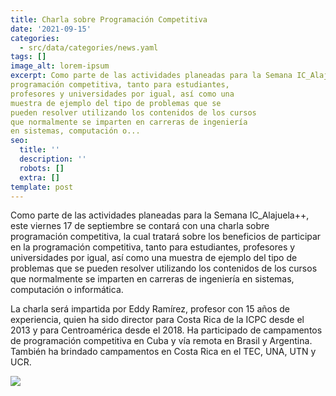```yaml
---
title: Charla sobre Programación Competitiva
date: '2021-09-15'
categories:
  - src/data/categories/news.yaml
tags: []
image_alt: lorem-ipsum
excerpt: Como parte de las actividades planeadas para la Semana IC_Alajuela++, este viernes 17 de septiembre se contará con una charla sobre programación competitiva, la cual tratará sobre los beneficios de participar en la
programación competitiva, tanto para estudiantes,
profesores y universidades por igual, así como una
muestra de ejemplo del tipo de problemas que se
pueden resolver utilizando los contenidos de los cursos
que normalmente se imparten en carreras de ingeniería
en sistemas, computación o...
seo:
  title: ''
  description: ''
  robots: []
  extra: []
template: post
---
```

Como parte de las actividades planeadas para la Semana IC_Alajuela++, este viernes 17 de septiembre se contará con una charla sobre programación competitiva, la cual tratará sobre los beneficios de participar en laprogramación competitiva, tanto para estudiantes,profesores y universidades por igual, así como unamuestra de ejemplo del tipo de problemas que sepueden resolver utilizando los contenidos de los cursosque normalmente se imparten en carreras de ingenieríaen sistemas, computación o informática.

La charla será impartida por Eddy Ramírez, profesor con 15 años deexperiencia, quien ha sido director para Costa Rica de laICPC desde el 2013 y para Centroamérica desde el2018\. Ha participado de campamentos deprogramación competitiva en Cuba y vía remota enBrasil y Argentina. También ha brindadocampamentos en Costa Rica en el TEC, UNA, UTNy UCR.

![](images/Charla%20Programaci%C3%B3n%20Competitiva.png)

